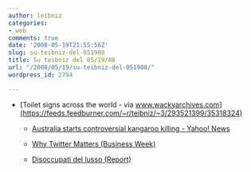 ```yaml
---
author: leibniz
categories:
- web
comments: true
date: '2008-05-19T21:55:56Z'
slug: su-teibniz-del-051908
title: Su teibniz del 05/19/08
url: "/2008/05/19/su-teibniz-del-051908/"
wordpress_id: 2794

---
```

* [Toilet signs across the world - via www.wackyarchives.com](https://feeds.feedburner.com/~r/teibniz/~3/293521399/35318324)


  * [Australia starts controversial kangaroo killing - Yahoo! News](https://feeds.feedburner.com/~r/teibniz/~3/293485601/35313516)


  * [Why Twitter Matters (Business Week)](https://feeds.feedburner.com/~r/teibniz/~3/293417406/35304067)


  * [Disoccupati del lusso (Report)](https://feeds.feedburner.com/~r/teibniz/~3/293415837/35303918)


